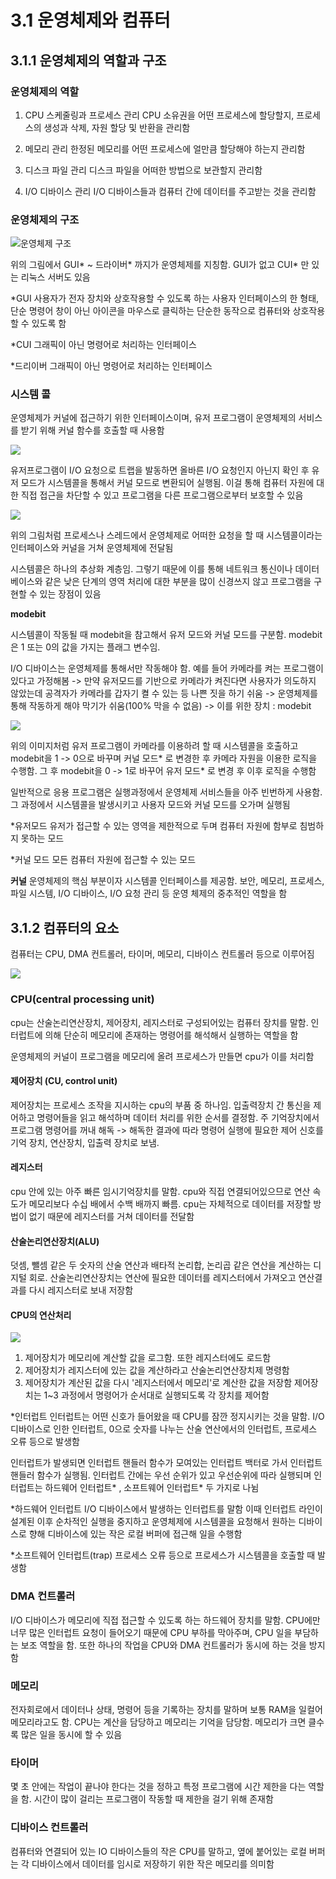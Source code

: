 # 3.1 운영체제와 컴퓨터

## 3.1.1 운영체제의 역할과 구조

### 운영체제의 역할

1. CPU 스케줄링과 프로세스 관리
   CPU 소유권을 어떤 프로세스에 할당할지, 프로세스의 생성과 삭제, 자원 할당 및 반환을 관리함

2. 메모리 관리
   한정된 메모리를 어떤 프로세스에 얼만큼 할당해야 하는지 관리함

3. 디스크 파일 관리
   디스크 파일을 어떠한 방법으로 보관할지 관리함

4. I/O 디바이스 관리
   I/O 디바이스들과 컴퓨터 간에 데이터를 주고받는 것을 관리함

### 운영체제의 구조

<img src="https://img1.daumcdn.net/thumb/R1280x0/?scode=mtistory2&fname=https%3A%2F%2Fblog.kakaocdn.net%2Fdn%2FS3U2H%2FbtqHxbOhB2V%2FWeQANBQKfm6F58xkWsJZy0%2Fimg.png" alt="운영체제 구조">

위의 그림에서 GUI* ~ 드라이버* 까지가 운영체제를 지칭함.
GUI가 없고 CUI\* 만 있는 리눅스 서버도 있음

\*GUI
사용자가 전자 장치와 상호작용할 수 있도록 하는 사용자 인터페이스의 한 형태, 단순 명령어 창이 아닌 아이콘을 마우스로 클릭하는 단순한 동작으로 컴퓨터와 상호작용할 수 있도록 함

\*CUI
그래픽이 아닌 명령어로 처리하는 인터페이스

\*드리이버
그래픽이 아닌 명령어로 처리하는 인터페이스

### 시스템 콜

운영체제가 커널에 접근하기 위한 인터페이스이며, 유저 프로그램이 운영체제의 서비스를 받기 위해 커널 함수를 호출할 때 사용함

<img src="https://img1.daumcdn.net/thumb/R750x0/?scode=mtistory2&fname=https%3A%2F%2Fblog.kakaocdn.net%2Fdn%2FGfBct%2FbtrQJOAC3zC%2F9cohTAjvRHxNlOwdEJCPa0%2Fimg.png">

유저프로그램이 I/O 요청으로 트랩을 발동하면 올바른 I/O 요청인지 아닌지 확인 후 유저 모드가 시스템콜을 통해서 커널 모드로 변환되어 실행됨.
이걸 통해 컴퓨터 자원에 대한 직접 접근을 차단할 수 있고 프로그램을 다른 프로그램으로부터 보호할 수 있음

<img src="https://img1.daumcdn.net/thumb/R1280x0/?scode=mtistory2&fname=https%3A%2F%2Fblog.kakaocdn.net%2Fdn%2FH0SZb%2FbtrGAqQCPx9%2FiNLK9IoPkyXR5LajsChERk%2Fimg.png">

위의 그림처럼 프로세스나 스레드에서 운영체제로 어떠한 요청을 할 때 시스템콜이라는 인터페이스와 커널을 거쳐 운영체제에 전달됨

시스템콜은 하나의 추상화 계층임. 그렇기 때문에 이를 통해 네트워크 통신이나 데이터베이스와 같은 낮은 단계의 영역 처리에 대한 부분을 많이 신경쓰지 않고 프로그램을 구현할 수 있는 장점이 있음

**modebit**

시스템콜이 작동될 때 modebit을 참고해서 유저 모드와 커널 모드를 구분함. modebit은 1 또는 0의 값을 가지는 플래그 변수임.

I/O 디바이스는 운영체제를 통해서만 작동해야 함.
예를 들어 카메라를 켜는 프로그램이 있다고 가정해봄 -> 만약 유저모드를 기반으로 카메라가 켜진다면 사용자가 의도하지 않았는데 공격자가 카메라를 갑자기 켤 수 있는 등 나쁜 짓을 하기 쉬움 -> 운영체제를 통해 작동하게 해야 막기가 쉬움(100% 막을 수 없음) -> 이를 위한 장치 : modebit

<img src="https://img1.daumcdn.net/thumb/R1280x0/?scode=mtistory2&fname=https%3A%2F%2Fblog.kakaocdn.net%2Fdn%2FkLi8o%2FbtrGyN0ndYg%2FMj6KKlAu47WyApwa3547t0%2Fimg.png">

위의 이미지처럼 유저 프로그램이 카메라를 이용하려 할 때 시스템콜을 호출하고 modebit을 1 -> 0으로 바꾸며 커널 모드* 로 변경한 후 카메라 자원을 이용한 로직을 수행함. 그 후 modebit을 0 -> 1로 바꾸어 유저 모드* 로 변경 후 이후 로직을 수행함

일반적으로 응용 프로그램은 실행과정에서 운영체제 서비스들을 아주 빈번하게 사용함. 그 과정에서 시스템콜을 발생시키고 사용자 모드와 커널 모드를 오가며 실행됨

\*유저모드
유저가 접근할 수 있는 영역을 제한적으로 두며 컴퓨터 자원에 함부로 침범하지 못하는 모드

\*커널 모드
모든 컴퓨터 자원에 접근할 수 있는 모드

**커널**
운영체제의 핵심 부분이자 시스템콜 인터페이스를 제공함.
보안, 메모리, 프로세스, 파일 시스템, I/O 디바이스, I/O 요청 관리 등 운영 체제의 중추적인 역할을 함

<umg src="https://hongong.hanbit.co.kr/wp-content/uploads/2022/09/%EC%9A%B4%EC%98%81%EC%B2%B4%EC%A0%9C-%EC%82%AC%EC%9A%A9%EC%9E%90%EB%AA%A8%EB%93%9C-%EC%BB%A4%EB%84%90%EB%AA%A8%EB%93%9C-3.png">

## 3.1.2 컴퓨터의 요소

컴퓨터는 CPU, DMA 컨트롤러, 타이머, 메모리, 디바이스 컨트롤러 등으로 이루어짐

<img src="https://velog.velcdn.com/images%2Fminzz%2Fpost%2F676b5677-03c7-4dda-a511-6dca98be8215%2Fimage.png">

### CPU(central processing unit)

cpu는 산술논리연산장치, 제어장치, 레지스터로 구성되어있는 컴퓨터 장치를 말함.
인터럽트에 의해 단순히 메모리에 존재하는 명령어를 해석해서 실행하는 역할을 함

운영체제의 커널이 프로그램을 메모리에 올려 프로세스가 만들면 cpu가 이를 처리함

#### 제어장치 (CU, control unit)

제어장치는 프로세스 조작을 지시하는 cpu의 부품 중 하나임.
입출력장치 간 통신을 제어하고 명령어들을 읽고 해석하며 데이터 처리를 위한 순서를 결정함. 주 기억장치에서 프로그램 명령어를 꺼내 해독 -> 해독한 결과에 따라 명령어 실행에 필요한 제어 신호를 기억 장치, 연산장치, 입출력 장치로 보냄.

#### 레지스터

cpu 안에 있는 아주 빠른 임시기억장치를 말함.
cpu와 직접 연결되어있으므로 연산 속도가 메모리보다 수십 배에서 수백 배까지 빠름.
cpu는 자체적으로 데이터를 저장할 방법이 없기 때문에 레지스터를 거쳐 데이터를 전달함

#### 산술논리연산장치(ALU)

덧셈, 뺄셈 같은 두 숫자의 산술 연산과 배타적 논리합, 논리곱 같은 연산을 계산하는 디지털 회로. 산술논리연산장치는 연산에 필요한 데이터를 레지스터에서 가져오고 연산결과를 다시 레지스터로 보내 저장함

#### CPU의 연산처리

<img src="https://velog.velcdn.com/images/jsb12302/post/6c7763ff-2c1d-4e30-b187-69c7994b5b8b/image.png">

1. 제어장치가 메모리에 계산할 값을 로그함. 또한 레지스터에도 로드함
2. 제어장치가 레지스터에 있는 값을 계산하라고 산술논리연산장치제 명령함
3. 제어장치가 계산된 값을 다시 '레지스터에서 메모리'로 계산한 값을 저장함
   제어장치는 1~3 과정에서 명령어가 순서대로 실행되도록 각 장치를 제어함

\*인터럽트
인터럽트는 어떤 신호가 들어왔을 때 CPU를 잠깐 정지시키는 것을 말함.
I/O 디바이스로 인한 인터럽트, 0으로 숫자를 나누는 산술 연산에서의 인터럽트, 프로세스 오류 등으로 발생함

인터럽트가 발생되면 인터럽트 핸들러 함수가 모여있는 인터럽트 백터로 가서 인터럽트 핸들러 함수가 실행됨. 인터럽트 간에는 우선 순위가 있고 우선순위에 따라 실행되며 인터럽트는 하드웨어 인터럽트* , 소프트웨어 인터럽트* 두 가지로 나뉨

\*하드웨어 인터럽트
I/O 디바이스에서 발생하는 인터럽트를 말함
이때 인터럽트 라인이 설계된 이후 순차적인 실행을 중지하고 운영체제에 시스템콜을 요청해서 원하는 디바이스로 향해 디바이스에 있는 작은 로컬 버퍼에 접근해 일을 수행함

\*소프트웨어 인터럽트(trap)
프로세스 오류 등으로 프로세스가 시스템콜을 호출할 때 발생함

### DMA 컨트롤러

I/O 디바이스가 메모리에 직접 접근할 수 있도록 하는 하드웨어 장치를 말함.
CPU에만 너무 많은 인터럽트 요청이 들어오기 때문에 CPU 부하를 막아주며, CPU 일을 부담하는 보조 역할을 함. 또한 하나의 작업을 CPU와 DMA 컨트롤러가 동시에 하는 것을 방지함

### 메모리

전자회로에서 데이터나 상태, 명령어 등을 기록하는 장치를 말하며 보통 RAM을 일컬어 메모리라고도 함. CPU는 계산을 담당하고 메모리는 기억을 담당함.
메모리가 크면 클수록 많은 일을 동시에 할 수 있음

### 타이머

몇 초 안에는 작업이 끝나야 한다는 것을 정하고 특정 프로그램에 시간 제한을 다는 역할을 함. 시간이 많이 걸리는 프로그램이 작동할 때 제한을 걸기 위해 존재함

### 디바이스 컨트롤러

컴퓨터와 연결되어 있는 IO 디바이스들의 작은 CPU를 말하고, 옆에 붙어있는 로컬 버퍼는 각 디바이스에서 데이터를 임시로 저장하기 위한 작은 메모리를 의미함
